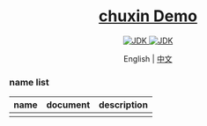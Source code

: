 <h1 align="center">
  <a href="https://github.com/chuxin-cs" target="_blank">chuxin Demo</a>
</h1>

<p align="center">
    <a href="https://nodejs.cn/">
        <img alt="JDK" src="https://img.shields.io/badge/node-18.0.0-orange.svg"/>
    </a>
    <a href="https://cn.vitejs.dev/guide/">
        <img alt="JDK" src="https://img.shields.io/badge/Vite-4.0.0-orange.svg"/>
    </a>
</p>

<p align="center">
  <span>English | <a href="./README.zh-CN.md">中文</a></span>
</p>

### name list
| name  |  document  | description |
| -------- | --------- |--------- |
|   |     |  |
